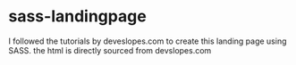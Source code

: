 # sass-landingpage

I followed the tutorials by deveslopes.com to create this landing page using SASS.
the html is directly sourced from devslopes.com
